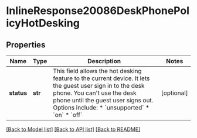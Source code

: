 # InlineResponse20086DeskPhonePolicyHotDesking

## Properties
Name | Type | Description | Notes
------------ | ------------- | ------------- | -------------
**status** | **str** | This field allows the hot desking feature to the current device. It lets the guest user sign in to the desk phone. You can&#x27;t use the desk phone until the guest user signs out.  Options include: * &#x60;unsupported&#x60;  * &#x60;on&#x60;  * &#x60;off&#x60; | [optional] 

[[Back to Model list]](../README.md#documentation-for-models) [[Back to API list]](../README.md#documentation-for-api-endpoints) [[Back to README]](../README.md)

